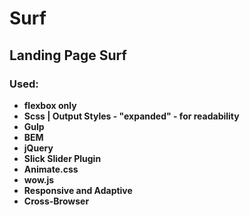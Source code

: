 # Surf

## Landing Page Surf

### Used:

- **flexbox only**
- **Scss | Output Styles - "expanded" - for readability**
- **Gulp**
- **BEM**
- **jQuery**
- **Slick Slider Plugin**
- **Animate.css**
- **wow.js**
- **Responsive and Adaptive**
- **Cross-Browser**
